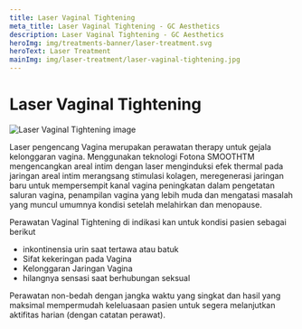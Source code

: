 ```yaml
---
title: Laser Vaginal Tightening
meta_title: Laser Vaginal Tightening - GC Aesthetics
description: Laser Vaginal Tightening - GC Aesthetics
heroImg: img/treatments-banner/laser-treatment.svg
heroText: Laser Treatment
mainImg: img/laser-treatment/laser-vaginal-tightening.jpg
---
```


<div class="container">
<div class="row mt-4">

# Laser Vaginal Tightening

</div>
<div class="row mt-4">
<div class="col-12 col-md-6 col-lg-4">

<img :src="mainImg" class="w-100 h-100 shadow-sm object-fit-cover" alt="Laser Vaginal Tightening image" />

</div>
<div class="col-12 col-md-6 col-lg-8 mt-4 mt-md-0">

Laser pengencang Vagina merupakan perawatan therapy untuk gejala
kelonggaran vagina. Menggunakan teknologi Fotona SMOOTHTM
mengencangkan areal intim dengan laser menginduksi efek thermal
pada jaringan areal intim merangsang stimulasi kolagen, meregenerasi
jaringan baru untuk mempersempit kanal vagina peningkatan dalam
pengetatan saluran vagina, penampilan vagina yang lebih muda dan
mengatasi masalah yang muncul umumnya kondisi setelah melahirkan
dan menopause.

Perawatan Vaginal Tightening di indikasi kan untuk kondisi pasien
sebagai berikut

- inkontinensia urin saat tertawa atau batuk
- Sifat kekeringan pada Vagina
- Kelonggaran Jaringan Vagina
- hilangnya sensasi saat berhubungan seksual

Perawatan non-bedah dengan jangka waktu yang singkat dan hasil
yang maksimal mempermudah keleluasaan pasien untuk segera
melanjutkan aktifitas harian (dengan catatan perawat).

</div>
</div>

</div>
